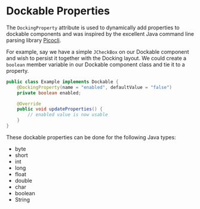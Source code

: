 # Dockable Properties

The `DockingProperty` attribute is used to dynamically add properties to dockable components and was inspired by the excellent Java command line parsing library [Picocli](https://picocli.info/).

For example, say we have a simple `JCheckBox` on our Dockable component and wish to persist it together with the Docking layout. We could create a `boolean` member variable in our Dockable component class and tie it to a property.

<!-- TODO make this example actually have a JCheckBox -->

```java
public class Example implements Dockable {
    @DockingProperty(name = "enabled", defaultValue = "false")
    private boolean enabled;

    @Override
    public void updateProperties() {
        // enabled value is now usable
    }
}
```

These dockable properties can be done for the following Java types:

- byte
- short
- int
- long
- float
- double
- char
- boolean
- String